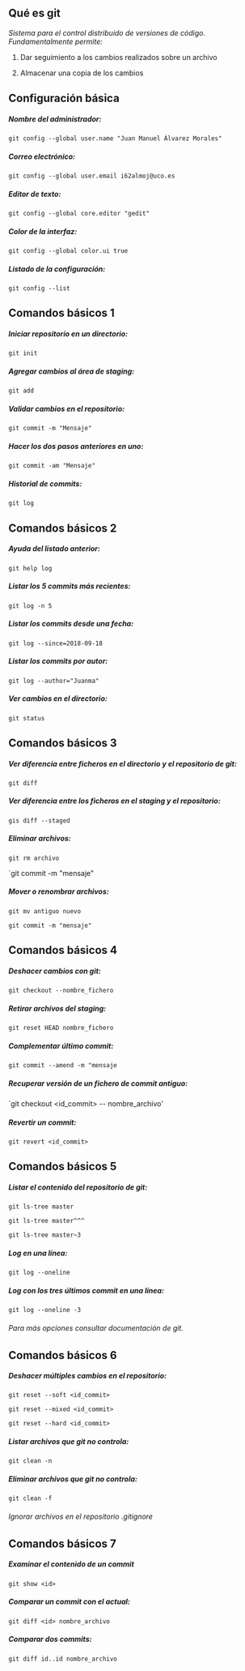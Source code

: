 ## Qué es git

*Sistema para el control distribuido de versiones
de código. Fundamentalmente permite:*
1. Dar seguimiento a los cambios realizados sobre un archivo

2. Almacenar una copia de los cambios

## Configuración básica

##### Nombre del administrador:
`git config --global user.name "Juan Manuel Álvarez Morales"`

##### Correo electrónico:
`git config --global user.email i62almoj@uco.es`

##### Editor de texto:
`git config --global core.editor "gedit"`

##### Color de la interfaz:
`git config --global color.ui true`

##### Listado de la configuración:
`git config --list`

## Comandos básicos 1

##### Iniciar repositorio en un directorio:
`git init`

##### Agregar cambios al área de staging:
`git add`

##### Validar cambios en el repositorio:
`git commit -m "Mensaje"`

##### Hacer los dos pasos anteriores en uno:
`git commit -am "Mensaje"`

##### Historial de commits:
`git log`

## Comandos básicos 2

##### Ayuda del listado anterior:
`git help log`

##### Listar los 5 commits más recientes:
`git log -n 5`

##### Listar los commits desde una fecha:
`git log --since=2018-09-18`

##### Listar los commits por autor:
`git log --author="Juanma"`

##### Ver cambios en el directorio:
`git status`

## Comandos básicos 3

##### Ver diferencia entre ficheros en el directorio y el repositorio de git:
`git diff`

##### Ver diferencia entre los ficheros en el staging y el repositorio:
`gis diff --staged`

##### Eliminar archivos:
`git rm archivo`

`git commit -m "mensaje"

##### Mover o renombrar archivos:
`git mv antiguo nuevo`

`git commit -m "mensaje"`

## Comandos básicos 4

##### Deshacer cambios con git:
`git checkout --nombre_fichero`

##### Retirar archivos del staging:
`git reset HEAD nombre_fichero`

##### Complementar último commit:
`git commit --amend -m "mensaje`

##### Recuperar versión de un fichero de commit antiguo:
`git checkout <id_commit> -- nombre_archivo'

##### Revertir un commit:
`git revert <id_commit>`

## Comandos básicos 5

##### Listar el contenido del repositorio de git:
`git ls-tree master`

`git ls-tree master^^^`

`git ls-tree master~3`

##### Log en una línea:
`git log --oneline`

##### Log con los tres últimos commit en una línea:
`git log --oneline -3`

###### Para más opciones consultar documentación de git.

## Comandos básicos 6

##### Deshacer múltiples cambios en el repositorio:
`git reset --soft <id_commit>`

`git reset --mixed <id_commit>`

`git reset --hard <id_commit>`

##### Listar archivos que git no controla:
`git clean -n`

##### Eliminar archivos que git no controla:
`git clean -f`

###### Ignorar archivos en el repositorio .gitignore

## Comandos básicos 7

##### Examinar el contenido de un commit
`git show <id>`

##### Comparar un commit con el actual:
`git diff <id> nombre_archivo`

##### Comparar dos commits:
`git diff id..id nombre_archivo`
